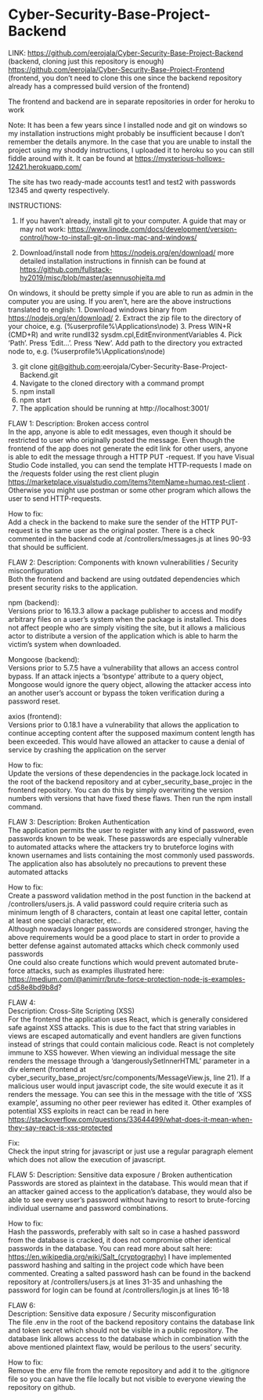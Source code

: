 # Cyber-Security-Base-Project-Backend

LINK: https://github.com/eerojala/Cyber-Security-Base-Project-Backend (backend, cloning just this repository is enough)
https://github.com/eerojala/Cyber-Security-Base-Project-Frontend (frontend, you don’t need to clone this one since the backend repository already has a compressed build version of the frontend)

The frontend and backend are in separate repositories in order for heroku to work  

Note: It has been a few years since I installed node and git on windows so my installation instructions might probably be insufficient because I don’t remember the details anymore. In the case that you are unable to install the project using my shoddy instructions, I uploaded it to heroku so you can still fiddle around with it. It can be found at https://mysterious-hollows-12421.herokuapp.com/ 

The site has two ready-made accounts test1 and test2 with passwords 12345 and qwerty respectively.

INSTRUCTIONS:
1. If you haven’t already, install git to your computer. A guide that may or may not work: https://www.linode.com/docs/development/version-control/how-to-install-git-on-linux-mac-and-windows/

2. Download/install node from https://nodejs.org/en/download/ more detailed installation instructions in finnish can be found at https://github.com/fullstack-hy2019/misc/blob/master/asennusohjeita.md

On windows, it should be pretty simple if you are able to run as admin in the computer you are using. If you aren’t, here are the above instructions translated to english:
    1. Download windows binary from https://nodejs.org/en/download/
    2. Extract the zip file to the directory of your choice, e.g. (%userprofile%\Applications\node)
    3. Press WIN+R (CMD+R) and write rundll32 sysdm.cpl,EditEnvironmentVariables
    4. Pick ‘Path’. Press ‘Edit...’. Press ‘New’. Add path to the directory you extracted node to, e.g. (%userprofile%\Applications\node)

3. git clone git@github.com:eerojala/Cyber-Security-Base-Project-Backend.git
4. Navigate to the cloned directory with a command prompt
5. npm install
6. npm start
7. The application should be running at http://localhost:3001/



FLAW 1:
Description: Broken access control  
In the app, anyone is able to edit messages, even though it should be restricted to user who originally posted the message. Even though the frontend of the app does not generate the edit link for other users, anyone is able to edit the message through a HTTP PUT -request. If you have Visual Studio Code installed, you can send the template HTTP-requests I made on the /requests folder using the rest client plugin https://marketplace.visualstudio.com/items?itemName=humao.rest-client . Otherwise you might use postman or some other program which allows the user to send HTTP-requests.

How to fix:  
Add a check in the backend to make sure the sender of the HTTP PUT-request is the same user as the original poster. There is a check commented in the backend code at /controllers/messages.js at lines 90-93 that should be sufficient.



FLAW 2: 
Description: Components with known vulnerabilities / Security misconfiguration  
Both the frontend and backend are using outdated dependencies which present security risks to the application. 

npm (backend):  
Versions prior to 16.13.3 allow a package publisher to access and modify arbitrary files on a user’s system when the package is installed. This does not affect people who are simply visiting the site, but it allows a malicious actor to distribute a version of the application which is able to harm the victim’s system when downloaded.

Mongoose (backend):  
Versions prior to 5.7.5 have a vulnerability that allows an access control bypass. If an attack injects a ‘bsontype’ attribute to a query object, Mongoose would ignore the query object, allowing the attacker access into an another user’s account or bypass the token verification during a password reset.

axios (frontend):  
Versions prior to 0.18.1 have a vulnerability that allows the application to continue accepting content after the supposed maximum content length has been exceeded. This would have allowed an attacker to cause a denial of service by crashing the application on the server

How to fix:  
Update the versions of these dependencies in the package.lock located in the root of the backend repository and at cyber_security_base_projec in the frontend repository. You can do this by simply overwriting the version numbers with versions that have fixed these flaws. Then run the npm install command.



FLAW 3:
Description: Broken Authentication  
The application permits the user to register with any kind of password, even passwords known to be weak. These passwords are especially vulnerable to automated attacks where the attackers try to bruteforce logins with known usernames and lists containing the most commonly used passwords. The application also has absolutely no precautions to prevent these automated attacks

How to fix:  
Create a password validation method in the post function in the backend at /controllers/users.js. A valid password could require criteria such as minimum length of 8 characters, contain at least one capital letter, contain at least one special character, etc..  
Although nowadays longer passwords are considered stronger, having the above requirements would be a good place to start in order to provide a better defense against automated attacks which check commonly used passwords  
One could also create functions which would prevent automated brute-force attacks, such as examples illustrated here: https://medium.com/@animirr/brute-force-protection-node-js-examples-cd58e8bd9b8d?


FLAW 4:  
Description: Cross-Site Scripting (XSS)  
For the frontend the application uses React, which is generally considered safe against XSS attacks. This is due to the fact that string variables in views are escaped automatically and event handlers are given functions instead of strings that could contain malicious code. React is not completely immune to XSS however. When viewing an individual message the site renders the message through a ‘dangerouslySetInnerHTML’ parameter in a div element (frontend at cyber_security_base_project/src/components/MessageView.js, line 21). If a malicious user would input javascript code, the site would execute it as it renders the message. You can see this in the message with the title of ‘XSS example’, assuming no other peer reviewer has edited it. Other examples of potential XSS exploits in react can be read in here https://stackoverflow.com/questions/33644499/what-does-it-mean-when-they-say-react-is-xss-protected

Fix:  
Check the input string for javascript or just use a regular paragraph element which does not allow the execution of javascript.


FLAW 5: 
Description: Sensitive data exposure / Broken authentication  
Passwords are stored as plaintext in the database. This would mean that if an attacker gained access to the application’s database, they would also be able to see every user’s password without having to resort to brute-forcing individual username and password combinations. 

How to fix:  
Hash the passwords, preferably with salt so in case a hashed password from the database is cracked, it does not compromise other identical passwords in the database. You can read more about salt here: https://en.wikipedia.org/wiki/Salt_(cryptography)
I have implemented password hashing and salting in the project code which have been commented. Creating a salted password hash can be found in the backend repository at /controllers/users.js at lines 31-35 and unhashing the password for login can be found at /controllers/login.js at lines 16-18


FLAW 6:  
Description: Sensitive data exposure / Security misconfiguration  
The file .env in the root of the backend repository contains the database link and token secret which should not be visible in a public repository. The database link allows access to the database which in combination with the above mentioned plaintext flaw, would be perilous to the users’ security.

How to fix:  
Remove the .env file from the remote repository and add it to the .gitignore file so you can have the file locally but not visible to everyone viewing the repository on github.
